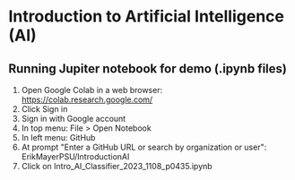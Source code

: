 # Introduction to Artificial Intelligence (AI)
## Running Jupiter notebook for demo (.ipynb files)
1. Open Google Colab in a web browser: https://colab.research.google.com/
2. Click Sign in
3. Sign in with Google account
4. In top menu: File > Open Notebook
5. In left menu: GitHub
6. At prompt "Enter a GitHub URL or search by organization or user": ErikMayerPSU/IntroductionAI
7. Click on Intro_AI_Classifier_2023_1108_p0435.ipynb
